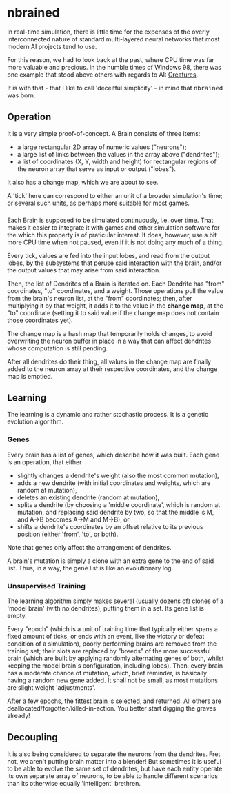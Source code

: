 # nbrained

In real-time simulation, there is little time for the expenses of the
overly interconnected nature of standard multi-layered neural networks
that most modern AI projects tend to use.

For this reason, we had to look back at the past, where CPU time was
far more valuable and precious. In the humble times of Windows 98,
there was one example that stood above others with regards to AI:
[Creatures](https://creatures.wiki/Brain).

It is with that - that I like to call 'deceitful simplicity' - in mind
that <kbd>nbrained</kbd> was born.

## Operation

It is a very simple proof-of-concept. A Brain consists of three items:

* a large rectangular 2D array of numeric values ("neurons");
* a large list of links between the values in the array above ("dendrites");
* a list of coordinates (X, Y, width and height) for rectangular regions of the neuron array that serve as input or output ("lobes").

It also has a change map, which we are about to see.

A 'tick' here can correspond to either an unit of a broader simulation's
time; or several such units, as perhaps more suitable for most games.

### 

Each Brain is supposed to be simulated continuously, i.e. over time. That
makes it easier to integrate it with games and other simulation software
for the which this property is of praticular interest. It does, however, use
a bit more CPU time when not paused, even if it is not doing any much of a thing.

Every tick, values are fed into the input lobes, and read from
the output lobes, by the subsystems that peruse said interaction
with the brain, and/or the output values that may arise from
said interaction.

Then, the list of Dendrites of a Brain is iterated on. Each Dendrite has
"from" coordinates, "to" coordinates, and a weight.
Those operations pull the value from the brain's neuron list, at the "from"
coordinates; then, after multiplying it by that weight, it adds it to
the value in the **change map**, at the "to" coordinate (setting it to
said value if the change map does not contain those coordinates yet).

The change map is a hash map that temporarily holds changes, to avoid overwriting
the neuron buffer in place in a way that can affect dendrites whose computation is
still pending.

After all dendrites do their thing, all values in the change map are finally added to
the neuron array at their respective coordinates, and the change map is emptied.

## Learning

The learning is a dynamic and rather stochastic process. It is a genetic evolution
algorithm.

### Genes

Every brain has a list of genes, which describe how it was built. Each
gene is an operation, that either

 * slightly changes a dendrite's weight (also the most common mutation),
 * adds a new dendrite (with initial coordinates and weights, which are random at mutation),
 * deletes an existing dendrite (random at mutation), 
 * splits a dendrite (by choosing a 'middle coordinate', which is random at mutation, and replacing said dendrite by two, so that the middle is M, and A->B becomes A->M and M->B), or
 * shifts a dendrite's coordinates by an offset relative to its previous position (either 'from', 'to', or both).

Note that genes only affect the arrangement of dendrites.

A brain's mutation is simply a clone with an extra gene to the end of said list.
Thus, in a way, the gene list is like an evolutionary log.

### Unsupervised Training

The learning algorithm simply makes several (usually dozens of) clones of a 'model
brain' (with no dendrites), putting them in a set. Its gene list is empty.

Every "epoch" (which is a unit of training time that typically either spans a fixed
amount of ticks, or ends with an event, like the victory or defeat condition of a
simulation), poorly performing brains are removed from the training set; their slots
are replaced by "breeds" of the more successful brain (which are built by applying
randomly alternating genes of both, whilst keeping the model brain's configuration,
including lobes). Then, every brain has a moderate chance of mutation, which, brief reminder,
is basically having a random new gene added. It shall not be small, as most mutations
are slight weight 'adjustments'.

After a few epochs, the fittest brain is selected, and returned. All others are
deallocated/forgotten/killed-in-action. You better start digging the graves already!

## Decoupling

It is also being considered to separate the neurons from the dendrites. Fret not,
we aren't putting brain matter into a blender! But sometimes it is useful to be able
to evolve the same set of dendrites, but have each entity operate its own separate
array of neurons, to be able to handle different scenarios than its otherwise equally
'intelligent' brethren.
